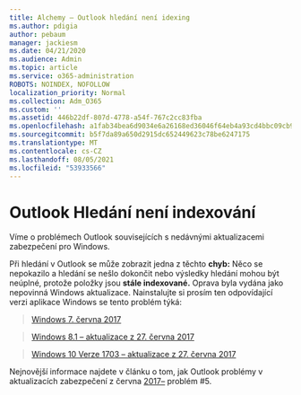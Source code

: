 ```yaml
---
title: Alchemy – Outlook hledání není idexing
ms.author: pdigia
author: pebaum
manager: jackiesm
ms.date: 04/21/2020
ms.audience: Admin
ms.topic: article
ms.service: o365-administration
ROBOTS: NOINDEX, NOFOLLOW
localization_priority: Normal
ms.collection: Adm_O365
ms.custom: ''
ms.assetid: 446b22df-807d-4778-a54f-767c2cc83fba
ms.openlocfilehash: a1fab34bea6d9034e6a26168ed36046f64eb4a93cd4bbc09cb94a60c85f5585d
ms.sourcegitcommit: b5f7da89a650d2915dc652449623c78be6247175
ms.translationtype: MT
ms.contentlocale: cs-CZ
ms.lasthandoff: 08/05/2021
ms.locfileid: "53933566"
---
```

# <a name="outlook-search-not-indexing"></a>Outlook Hledání není indexování

Víme o problémech Outlook souvisejících s nedávnými aktualizacemi zabezpečení pro Windows.
  
Při hledání v Outlook se může zobrazit jedna z těchto **chyb:** Něco se nepokazilo a hledání se nešlo dokončit nebo výsledky hledání mohou být neúplné, protože položky jsou **stále indexované.** Oprava byla vydána jako nepovinná Windows aktualizace. Nainstalujte si prosím ten odpovídající verzi aplikace Windows se tento problém týká: 
  
> [Windows 7. června 2017](https://support.microsoft.com/topic/june-27-2017-kb4022168-preview-of-monthly-rollup-b8e847d5-3b84-367e-4dcb-cc7a25f06d40)
    
> [Windows 8.1 – aktualizace z 27. června 2017](https://support.microsoft.com/topic/june-27-2017-kb4022720-preview-of-monthly-rollup-b98970bb-6f11-46c3-8681-a6b85d5d8eb4)
    
> [Windows 10 Verze 1703 – aktualizace z 27. června 2017](https://support.microsoft.com/topic/compatibility-update-for-upgrading-to-windows-10-version-1703-june-27-2017-32a45f84-19d8-2535-029c-d083b5f6765e)
    
Nejnovější informace najdete v článku o tom, jak Outlook problémy v aktualizacích zabezpečení z června [2017–](https://support.office.com/article/Outlook-known-issues-in-the-June-2017-security-updates-3F6DBFFD-8505-492D-B19F-B3B89369ED9B.aspx) problém #5. 
  

